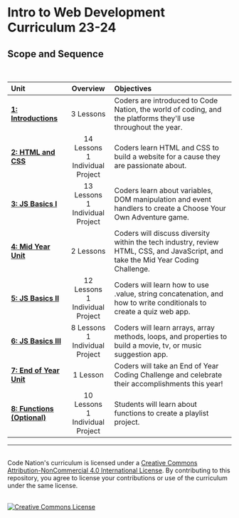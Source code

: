 # Intro to Web Development Curriculum 23-24

  

## Scope and Sequence

<br>

| Unit | Overview | Objectives |
| :--------------------------------------------------- | :----------------------------------------------: | :--------------------------------------------------------------------------------------------------------------------------------------------------------------------------------------------------------------------------------------------------------------------------------------------------------------------------------------------------------------------------------------------------------------------------------------------------------------------------------------------------------------------------------------------------------------------------------------------------------------------------------------------------------------- |
| [**1: Introductions**](/***intro-to-web-dev/unit-1/) | 3 Lessons | Coders are introduced to Code Nation, the world of coding, and the platforms they'll use throughout the year. |
| [**2: HTML and CSS**](/***intro-to-web-dev/unit-1/) | 14 Lessons<br>1 Individual Project | Coders learn HTML and CSS to build a website for a cause they are passionate about. |
| [**3: JS Basics I**](units/unit3) | 13 Lessons<br>1 Individual Project | Coders learn about variables, DOM manipulation and event handlers to create a Choose Your Own Adventure game. |
| [**4: Mid Year Unit**](units/unit4) | 2 Lessons | Coders will discuss diversity within the tech industry, review HTML, CSS, and JavaScript, and take the Mid Year Coding Challenge. |
| [**5: JS Basics II**](units/unit5) | 12 Lessons<br>1 Individual Project | Coders will learn how to use .value, string concatenation, and how to write conditionals to create a quiz web app. |
| [**6: JS Basics III**](units/unit6) | 8 Lessons<br>1 Individual Project | Coders will learn arrays, array methods, loops, and properties to build a movie, tv, or music suggestion app. |
| [**7: End of Year Unit**](units/unit7) | 1 Lesson | Coders will take an End of Year Coding Challenge and celebrate their accomplishments this year! |
| [**8: Functions (Optional)**](units/unit8) | 10 Lessons<br>1 Individual Project | Students will learn about functions to create a playlist project. |

---

<br>
Code Nation's curriculum is licensed under a <a rel="license" href="http://creativecommons.org/licenses/by-nc/4.0/">Creative Commons Attribution-NonCommercial 4.0 International License</a>. By contributing to this repository, you agree to license your contributions or use of the curriculum under the same license.

<br>
<br>

<a rel="license" href="http://creativecommons.org/licenses/by-nc/4.0/"><img alt="Creative Commons License" style="border-width:0" src="https://i.creativecommons.org/l/by-nc/4.0/88x31.png" /></a>
